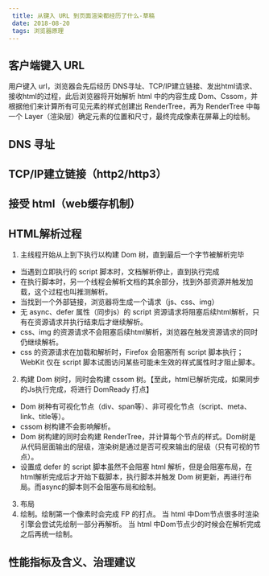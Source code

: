 ```yaml
---
 title: 从键入 URL 到页面渲染都经历了什么-草稿
 date: 2018-08-20
 tags: 浏览器原理
---
```


## 客户端键入 URL
用户键入 url，浏览器会先后经历 DNS寻址、TCP/IP建立链接、发出html请求、接收html的过程，此后浏览器将开始解析 html 中的内容生成 Dom、Cssom，并根据他们来计算所有可见元素的样式创建出 RenderTree，再为 RenderTree 中每一个 Layer（渲染层）确定元素的位置和尺寸，最终完成像素在屏幕上的绘制。

## DNS 寻址

## TCP/IP建立链接（http2/http3）

## 接受 html（web缓存机制）

## HTML解析过程
1. 主线程开始从上到下执行以构建 Dom 树，直到最后一个字节被解析完毕 
  - 当遇到立即执行的 script 脚本时，文档解析停止，直到执行完成
  - 在执行脚本时，另一个线程会解析文档的其余部分，找到外部资源并触发加载，这个过程也叫推测解析。
  - 当找到一个外部链接，浏览器将生成一个请求（js、css、img）
  - 无 async、defer 属性（同步js）的 script 资源请求将阻塞后续html解析，只有在资源请求并执行结束后才继续解析。
  - css、img 的资源请求不会阻塞后续html解析，浏览器在触发资源请求的同时仍继续解析。
  - css 的资源请求在加载和解析时，Firefox 会阻塞所有 script 脚本执行；WebKit 仅在 script 脚本试图访问某些可能未生效的样式属性时才阻止脚本。
2. 构建 Dom 树时，同时会构建 cssom 树。【至此，html已解析完成，如果同步的Js执行完成，将进行 DomReady 打点】
  - Dom 树种有可视化节点（div、span等）、非可视化节点（script、meta、link、title等）。
  - cssom 树构建不会影响解析。
  - Dom 树构建的同时会构建 RenderTree，并计算每个节点的样式。Dom树是从代码层面输出的层级，渲染树是通过是否可视来输出的层级（只有可视的节点）。
  - 设置成 defer 的 script 脚本虽然不会阻塞 html 解析，但是会阻塞布局，在html解析完成后才开始下载脚本，执行脚本并触发 Dom 树更新，再进行布局。而async的脚本则不会阻塞布局和绘制。
3. 布局
4. 绘制。绘制第一个像素时会完成 FP 的打点。
  当 html 中Dom节点很多时渲染引擎会尝试先绘制一部分再解析。
  当 html 中Dom节点少的时候会在解析完成之后再统一绘制。

## 性能指标及含义、治理建议